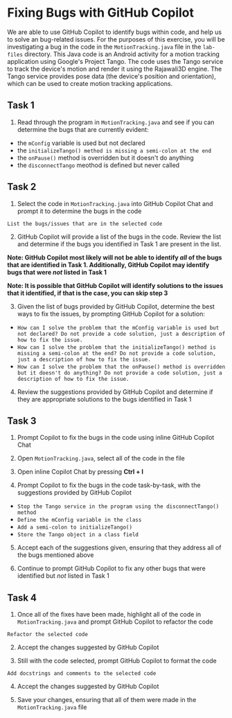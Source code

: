 # Fixing Bugs with GitHub Copilot

We are able to use GitHub Copilot to identify bugs within code, and help us to solve an bug-related issues. For the purposes of this exercise, you will be investigating a bug in the code in the `MotionTracking.java` file in the `lab-files` directory. This Java code is an Android activity for a motion tracking application using Google's Project Tango. The code uses the Tango service to track the device's motion and render it using the Rajawali3D engine. The Tango service provides pose data (the device's position and orientation), which can be used to create motion tracking applications.

## Task 1

1. Read through the program in `MotionTracking.java` and see if you can determine the bugs that are currently evident: 

  - the `mConfig` variable is used but not declared
  - the `initializeTango() method is missing a semi-colon at the end`
  - the `onPause()` method is overridden but it doesn't do anything
  - the `disconnectTango` meothod is defined but never called

## Task 2

1. Select the code in `MotionTracking.java` into GitHub Copilot Chat and prompt it to determine the bugs in the code

```
List the bugs/issues that are in the selected code
```
2. GitHub Copilot will provide a list of the bugs in the code. Review the list and determine if the bugs you identified in Task 1 are present in the list. 

**Note: GitHub Copilot most likely will not be able to identify _all_ of the bugs that are identified in Task 1. Additionally, GitHub Copilot may identify bugs that were _not_ listed in Task 1**

**Note: It is possible that GitHub Copilot will identify solutions to the issues that it identified, if that is the case, you can skip step 3**

3. Given the list of bugs provided by GitHub Copilot, determine the best ways to fix the issues, by prompting GitHub Copilot for a solution: 
  - `How can I solve the problem that the mConfig variable is used but not declared? Do not provide a code solution, just a description of how to fix the issue.`
  - `How can I solve the problem that the initializeTango() method is missing a semi-colon at the end? Do not provide a code solution, just a description of how to fix the issue.`
  - `How can I solve the problem that the onPause() method is overridden but it doesn't do anything? Do not provide a code solution, just a description of how to fix the issue.`

4. Review the suggestions provided by GitHub Copilot and determine if they are appropriate solutions to the bugs identified in Task 1

## Task 3

1. Prompt Copilot to fix the bugs in the code using inline GitHub Copilot Chat

2. Open `MotionTracking.java`, select all of the code in the file 

3. Open inline Copilot Chat by pressing **Ctrl + I**

4. Prompt Copilot to fix the bugs in the code task-by-task, with the suggestions provided by GitHub Copilot

  - `Stop the Tango service in the program using the disconnectTango() method`
  - `Define the mConfig variable in the class`
  - `Add a semi-colon to initializeTango()`
  - `Store the Tango object in a class field`

5. Accept each of the suggestions given, ensuring that they address all of the bugs mentioned above

6. Continue to prompt GitHub Copilot to fix any other bugs that were identified but _not_ listed in Task 1

## Task 4

1. Once all of the fixes have been made, highlight all of the code in `MotionTracking.java` and prompt GitHub Copilot to refactor the code

```
Refactor the selected code
```

2. Accept the changes suggested by GitHub Copilot

3. Still with the code selected, prompt GitHub Copilot to format the code

```
Add docstrings and comments to the selected code
```

4. Accept the changes suggested by GitHub Copilot

5. Save your changes, ensuring that all of them were made in the `MotionTracking.java` file 
